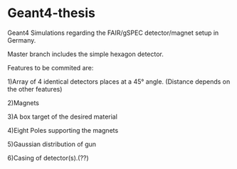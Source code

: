 # Geant4-thesis

Geant4 Simulations regarding the FAIR/gSPEC detector/magnet setup in Germany.

Master branch includes the simple hexagon detector.

Features to be commited are:

1)Array of 4 identical detectors places at a 45° angle. (Distance depends on the other features)

2)Magnets

3)A box target of the desired material

4)Eight Poles supporting the magnets

5)Gaussian distribution of gun

6)Casing of detector(s).(??)
